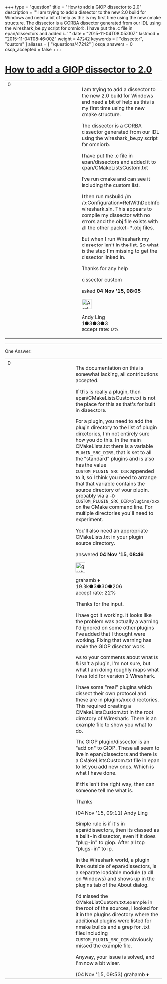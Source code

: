 +++
type = "question"
title = "How to add a GIOP dissector to 2.0"
description = '''I am trying to add a dissector to the new 2.0 build for Windows and need a bit of help as this is my first time using the new cmake structure. The dissector is a CORBA dissector generated from our IDL using the wireshark_be.py script for omniorb. I have put the .c file in epan/dissectors and added i...'''
date = "2015-11-04T08:05:00Z"
lastmod = "2015-11-04T08:46:00Z"
weight = 47242
keywords = [ "dissector", "custom" ]
aliases = [ "/questions/47242" ]
osqa_answers = 0
osqa_accepted = false
+++

<div class="headNormal">

# [How to add a GIOP dissector to 2.0](/questions/47242/how-to-add-a-giop-dissector-to-20)

</div>

<div id="main-body">

<div id="askform">

<table id="question-table" style="width:100%;"><colgroup><col style="width: 50%" /><col style="width: 50%" /></colgroup><tbody><tr class="odd"><td style="width: 30px; vertical-align: top"><div class="vote-buttons"><div id="post-47242-score" class="post-score" title="current number of votes">0</div><div id="favorite-count" class="favorite-count"></div></div></td><td><div id="item-right"><div class="question-body"><p>I am trying to add a dissector to the new 2.0 build for Windows and need a bit of help as this is my first time using the new cmake structure.</p><p>The dissector is a CORBA dissector generated from our IDL using the wireshark_be.py script for omniorb.</p><p>I have put the .c file in epan/dissectors and added it to epan/CMakeListsCustom.txt</p><p>I've run cmake and can see it including the custom list.</p><p>I then run msbuild /m /p:Configuration=RelWithDebInfo wireshark.sln. This appears to compile my dissector with no errors and the.obj file exists with all the other packet-*.obj files.</p><p>But when I run Wireshark my dissector isn't in the list. So what is the step I'm missing to get the dissector linked in.</p><p>Thanks for any help</p></div><div id="question-tags" class="tags-container tags">dissector custom</div><div id="question-controls" class="post-controls"></div><div class="post-update-info-container"><div class="post-update-info post-update-info-user"><p>asked <strong>04 Nov '15, 08:05</strong></p><img src="https://secure.gravatar.com/avatar/3d25bda262a989924649329d5e0b6b0b?s=32&amp;d=identicon&amp;r=g" class="gravatar" width="32" height="32" alt="Andy%20Ling&#39;s gravatar image" /><p>Andy Ling<br />
<span class="score" title="1 reputation points">1</span><span title="3 badges"><span class="badge1">●</span><span class="badgecount">3</span></span><span title="3 badges"><span class="silver">●</span><span class="badgecount">3</span></span><span title="3 badges"><span class="bronze">●</span><span class="badgecount">3</span></span><br />
<span class="accept_rate" title="Rate of the user&#39;s accepted answers">accept rate:</span> <span title="Andy Ling has no accepted answers">0%</span></p></div></div><div id="comments-container-47242" class="comments-container"></div><div id="comment-tools-47242" class="comment-tools"></div><div class="clear"></div><div id="comment-47242-form-container" class="comment-form-container"></div><div class="clear"></div></div></td></tr></tbody></table>

------------------------------------------------------------------------

<div class="tabBar">

<span id="sort-top"></span>

<div class="headQuestions">

One Answer:

</div>

</div>

<span id="47245"></span>

<div id="answer-container-47245" class="answer">

<table style="width:100%;"><colgroup><col style="width: 50%" /><col style="width: 50%" /></colgroup><tbody><tr class="odd"><td style="width: 30px; vertical-align: top"><div class="vote-buttons"><div id="post-47245-score" class="post-score" title="current number of votes">0</div></div></td><td><div class="item-right"><div class="answer-body"><p>The documentation on this is somewhat lacking, all contributions accepted.</p><p>If this is really a plugin, then epan\CMakeListsCustom.txt is not the place for this as that's for built in dissectors.</p><p>For a plugin, you need to add the plugin directory to the list of plugin directories, I'm not entirely sure how you do this. In the main CMakeLists.txt there is a variable <code>PLUGIN_SRC_DIRS</code>, that is set to all the "standard" plugins and is also has the value <code>CUSTOM_PLUGIN_SRC_DIR</code> appended to it, so I think you need to arrange that that variable contains the source directory of your plugin, probably via a <code>-D CUSTOM_PLUGIN_SRC_DIR=plugins/xxx</code> on the CMake command line. For multiple directories you'll need to experiment.</p><p>You'll also need an appropriate CMakeLists.txt in your plugin source directory.</p></div><div class="answer-controls post-controls"></div><div class="post-update-info-container"><div class="post-update-info post-update-info-user"><p>answered <strong>04 Nov '15, 08:46</strong></p><img src="https://secure.gravatar.com/avatar/d2a7e24ca66604c749c7c88c1da8ff78?s=32&amp;d=identicon&amp;r=g" class="gravatar" width="32" height="32" alt="grahamb&#39;s gravatar image" /><p>grahamb ♦<br />
<span class="score" title="19834 reputation points"><span>19.8k</span></span><span title="3 badges"><span class="badge1">●</span><span class="badgecount">3</span></span><span title="30 badges"><span class="silver">●</span><span class="badgecount">30</span></span><span title="206 badges"><span class="bronze">●</span><span class="badgecount">206</span></span><br />
<span class="accept_rate" title="Rate of the user&#39;s accepted answers">accept rate:</span> <span title="grahamb has 274 accepted answers">22%</span></p></div></div><div id="comments-container-47245" class="comments-container"><span id="47246"></span><div id="comment-47246" class="comment"><div id="post-47246-score" class="comment-score"></div><div class="comment-text"><p>Thanks for the input.</p><p>I have got it working. It looks like the problem was actually a warning I'd ignored on some other plugins I've added that I thought were working. Fixing that warning has made the GIOP disector work.</p><p>As to your comments about what is &amp; isn't a plugin, I'm not sure, but what I am doing roughly maps what I was told for version 1 Wireshark.</p><p>I have some "real" plugins which dissect their own protocol and these are in plugins/xxx directories. This required creating a CMakeListsCustom.txt in the root directory of Wireshark. There is an example file to show you what to do.</p><p>The GIOP plugin/dissector is an "add on" to GIOP. These all seem to live in epan/dissectors and there is a CMakeListsCustom.txt file in epan to let you add new ones. Which is what I have done.</p><p>If this isn't the right way, then can someone tell me what is.</p><p>Thanks</p></div><div id="comment-47246-info" class="comment-info"><span class="comment-age">(04 Nov '15, 09:11)</span> Andy Ling</div></div><span id="47251"></span><div id="comment-47251" class="comment"><div id="post-47251-score" class="comment-score"></div><div class="comment-text"><p>Simple rule is if it's in epan\dissectors, then its classed as a built-in dissector, even if it does "plug-in" to giop. After all tcp "plugs-in" to ip.</p><p>In the Wireshark world, a plugin lives outside of epan\dissectors, is a separate loadable module (a dll on Windows) and shows up in the plugins tab of the About dialog.</p><p>I'd missed the CMakeListCustom.txt.example in the root of the sources, I looked for it in the plugins directory where the additional plugins were listed for nmake builds and a grep for .txt files including <code>CUSTOM_PLUGIN_SRC_DIR</code> obviously missed the example file.</p><p>Anyway, your issue is solved, and I'm now a bit wiser.</p></div><div id="comment-47251-info" class="comment-info"><span class="comment-age">(04 Nov '15, 09:53)</span> grahamb ♦</div></div></div><div id="comment-tools-47245" class="comment-tools"></div><div class="clear"></div><div id="comment-47245-form-container" class="comment-form-container"></div><div class="clear"></div></div></td></tr></tbody></table>

</div>

<div class="paginator-container-left">

</div>

</div>

</div>

